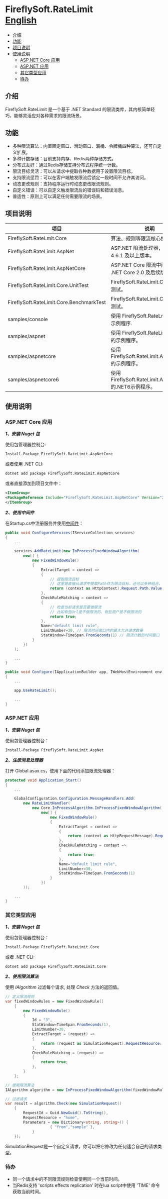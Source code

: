 # FireflySoft.RateLimit　　　　　　　　　　　[English](https://github.com/bosima/FireflySoft.RateLimit)

- [介绍](#介绍)
- [功能](#功能)
- [项目说明](#项目说明)
- [使用说明](#使用说明)
  - [ASP.NET Core 应用](#aspnet-core-应用)
  - [ASP.NET 应用](#aspnet-应用)
  - [其它类型应用](#其它类型应用)
  - [待办](#待办)

## 介绍
FireflySoft.RateLimit 是一个基于 .NET Standard 的限流类库，其内核简单轻巧，能够灵活应对各种需求的限流场景。

## 功能
* 多种限流算法：内置固定窗口、滑动窗口、漏桶、令牌桶四种算法，还可自定义扩展。
* 多种计数存储：目前支持内存、Redis两种存储方式。
* 分布式友好：通过Redis存储支持分布式程序统一计数。
* 限流目标灵活：可以从请求中提取各种数据用于设置限流目标。
* 支持限流惩罚：可以在客户端触发限流后锁定一段时间不允许其访问。
* 动态更改规则：支持程序运行时动态更改限流规则。
* 自定义错误：可以自定义触发限流后的错误码和错误消息。
* 普适性：原则上可以满足任何需要限流的场景。

## 项目说明
| 项目                                     | 说明                                                   |
| ---------------------------------------- | ------------------------------------------------------ |
| FireflySoft.RateLmit.Core                | 算法、规则等限流核心控制程序。                           |
| FireflySoft.RateLimit.AspNet             | ASP.NET 限流处理器，支持 .NET 4.6.1 及以上版本。         |
| FireflySoft.RateLimit.AspNetCore         | ASP.NET Core 限流中间件，支持 .NET Core 2.0 及后续版本。 |
| FireflySoft.RateLimit.Core.UnitTest      | FireflySoft.RateLimit.Core 的单元测试。                 |
| FireflySoft.RateLimit.Core.BenchmarkTest | FireflySoft.RateLimit.Core 的基准测试。                 |
| samples/console                          | 使用 FireflySoft.RateLmit.Core 的示例程序.              |
| samples/aspnet                           | 使用 FireflySoft.RateLimit.AspNet 的示例程序。          |
| samples/aspnetcore                       | 使用 FireflySoft.RateLimit.AspNetCore 的示例程序。      |
| samples/aspnetcore6                      | 使用 FireflySoft.RateLimit.AspNetCore 的.NET6示例程序。 |

## 使用说明

### ASP.NET Core 应用

***1、安装 Nuget 包***

使用包管理器控制台:

```shell
Install-Package FireflySoft.RateLimit.AspNetCore
```

或者使用 .NET CLI:

```shell
dotnet add package FireflySoft.RateLimit.AspNetCore
```

或者直接添加到项目文件中：
```xml
<ItemGroup>
<PackageReference Include="FireflySoft.RateLimit.AspNetCore" Version="2.*" />
</ItemGroup>
```

***2、使用中间件***

在Startup.cs中注册服务并使用[中间件](https://docs.microsoft.com/en-us/aspnet/core/fundamentals/middleware/?view=aspnetcore-3.1)：

```csharp
public void ConfigureServices(IServiceCollection services)
{
    ...

    services.AddRateLimit(new InProcessFixedWindowAlgorithm(
        new[] {
            new FixedWindowRule()
            {
                ExtractTarget = context =>
                {
                    // 提取限流目标
                    // 这里是直接从请求中提取Path作为限流目标，还可以多种组合，甚至去远程查询一些数据
                    return (context as HttpContext).Request.Path.Value;
                },
                CheckRuleMatching = context =>
                {
                    // 检查当前请求是否要做限流
                    // 比如有些Url是不做限流的、有些用户是不做限流的
                    return true;
                },
                Name="default limit rule",
                LimitNumber=30, // 限流时间窗口内的最大允许请求数量
                StatWindow=TimeSpan.FromSeconds(1) // 限流计数的时间窗口
            }
        })
    );

    ...
}

public void Configure(IApplicationBuilder app, IWebHostEnvironment env)
{
    ...

    app.UseRateLimit();

    ...
}
```

### ASP.NET 应用

***1、安装 Nuget 包***

使用包管理器控制台：

```shell
Install-Package FireflySoft.RateLimit.AspNet
```

***2、注册消息处理器***

打开 Global.asax.cs，使用下面的代码添加限流处理器：

```csharp
protected void Application_Start()
{
    ...

    GlobalConfiguration.Configuration.MessageHandlers.Add(
        new RateLimitHandler(
            new Core.InProcessAlgorithm.InProcessFixedWindowAlgorithm(
                new[] {
                    new FixedWindowRule()
                    {
                        ExtractTarget = context =>
                        {
                            return (context as HttpRequestMessage).RequestUri.AbsolutePath;
                        },
                        CheckRuleMatching = context =>
                        {
                            return true;
                        },
                        Name="default limit rule",
                        LimitNumber=30,
                        StatWindow=TimeSpan.FromSeconds(1)
                    }
                })
        ));

    ...
}
```

### 其它类型应用

***1、安装 Nuget 包***

使用包管理器控制台：

```shell
Install-Package FireflySoft.RateLimit.Core
```

或者 .NET CLI:

```shell
dotnet add package FireflySoft.RateLimit.Core
```

***2、使用限流算法***

使用 *IAlgorithm* 过滤每个请求, 处理 *Check* 方法的返回值。

```csharp
// 定义限流规则
var fixedWindowRules = new FixedWindowRule[]
    {
        new FixedWindowRule()
        {
            Id = "3",
            StatWindow=TimeSpan.FromSeconds(1),
            LimitNumber=30,
            ExtractTarget = (request) =>
            {
                return (request as SimulationRequest).RequestResource;
            },
            CheckRuleMatching = (request) =>
            {
                return true;
            },
        }
    };

// 使用限流算法
IAlgorithm algorithm = new InProcessFixedWindowAlgorithm(fixedWindowRules);

// 过滤请求
var result = algorithm.Check(new SimulationRequest()
    {
        RequestId = Guid.NewGuid().ToString(),
        RequestResource = "home",
        Parameters = new Dictionary<string, string>() {
                    { "from","sample" },
            }
    });
```

SimulationRequest是一个自定义请求，你可以把它修改为任何适合自己的请求类型。

### 待办
* 同一个请求中的不同限流规则检查使用同一个当前时间。 
* 当Redis支持 'scripts effects replication' 时在lua script中使用 'TIME' 命令获取当前时间。
